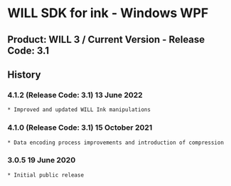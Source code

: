 # WILL SDK for ink - Windows WPF

## Product: WILL 3 / Current Version - Release Code: 3.1

## History

### 4.1.2  (Release Code: 3.1) 13 June 2022
    * Improved and updated WILL Ink manipulations  

### 4.1.0  (Release Code: 3.1) 15 October 2021
    * Data encoding process improvements and introduction of compression 

### 3.0.5  19 June 2020
    * Initial public release
    
